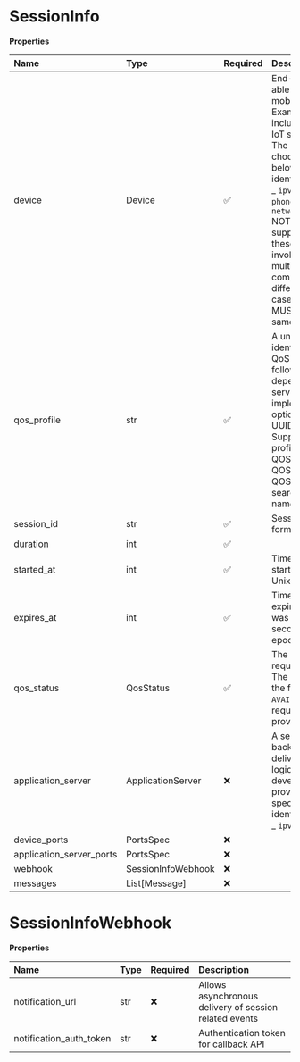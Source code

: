# SessionInfo

**Properties**

| Name                     | Type               | Required | Description                                                                                                                                                                                                                                                                                                                                                                                                                                                                                        |
| :----------------------- | :----------------- | :------- | :------------------------------------------------------------------------------------------------------------------------------------------------------------------------------------------------------------------------------------------------------------------------------------------------------------------------------------------------------------------------------------------------------------------------------------------------------------------------------------------------- |
| device                   | Device             | ✅       | End-user equipment able to connect to a mobile network. Examples of devices include smartphones or IoT sensors/actuators. The developer can choose to provide the below specified device identifiers: _ `ipv4Address` _ `ipv6Address` _ `phoneNumber` _ `networkAccessIdentifier` NOTE: the MNO might support only a subset of these options. The API invoker can provide multiple identifiers to be compatible across different MNOs. In this case the identifiers MUST belong to the same device |
| qos_profile              | str                | ✅       | A unique name for identifying a specific QoS profile. This may follow different formats depending on the service providers implementation. Some options addresses: - A UUID style string - Support for predefined profiles QOS_VC, QOS_XR, QOS_RVM, QOS_POSALE and QOS_BROADCAST - A searchable descriptive name                                                                                                                                                                                   |
| session_id               | str                | ✅       | Session ID in UUID format                                                                                                                                                                                                                                                                                                                                                                                                                                                                          |
| duration                 | int                | ✅       |                                                                                                                                                                                                                                                                                                                                                                                                                                                                                                    |
| started_at               | int                | ✅       | Timestamp of session start in seconds since Unix epoch                                                                                                                                                                                                                                                                                                                                                                                                                                             |
| expires_at               | int                | ✅       | Timestamp of session expiration if the session was not deleted, in seconds since Unix epoch                                                                                                                                                                                                                                                                                                                                                                                                        |
| qos_status               | QosStatus          | ✅       | The current status of the requested QoS session. The status can be one of the following: \* `AVAILABLE` - The requested QoS has been provided by the network                                                                                                                                                                                                                                                                                                                                       |
| application_server       | ApplicationServer  | ❌       | A server hosting backend applications to deliver some business logic to clients. The developer can choose to provide the below specified device identifiers: _ `ipv4Address` _ `ipv6Address`                                                                                                                                                                                                                                                                                                       |
| device_ports             | PortsSpec          | ❌       |                                                                                                                                                                                                                                                                                                                                                                                                                                                                                                    |
| application_server_ports | PortsSpec          | ❌       |                                                                                                                                                                                                                                                                                                                                                                                                                                                                                                    |
| webhook                  | SessionInfoWebhook | ❌       |                                                                                                                                                                                                                                                                                                                                                                                                                                                                                                    |
| messages                 | List[Message]      | ❌       |                                                                                                                                                                                                                                                                                                                                                                                                                                                                                                    |

# SessionInfoWebhook

**Properties**

| Name                    | Type | Required | Description                                            |
| :---------------------- | :--- | :------- | :----------------------------------------------------- |
| notification_url        | str  | ❌       | Allows asynchronous delivery of session related events |
| notification_auth_token | str  | ❌       | Authentication token for callback API                  |
